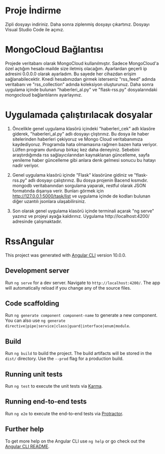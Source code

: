# Proje İndirme

Zipli dosyayı indiriniz. Daha sonra ziplenmiş dosyayı çıkartınız. Dosyayı Visual Studio Code ile açınız.

# MongoCloud Bağlantısı

Projede veritabanı olarak MongoCloud kullanılmıştır. Sadece MongoCloud'a özel açtığım hesabı mailde size iletmiş olacağım. Ayarlardan geçerli ip adresini 0.0.0.0 olarak ayarladım. Bu sayede her cihazdan erişim sağlanabilecektir. Knedi hesabınızdan girmek isterseniz "rss_feed" adında veritabanı ve "rss_collection" adında koleksiyon oluşturunuz. Daha sonra uygulama içinde bulunan "haberleri_al.py" ve "flask-rss.py" dosyalarındaki mongocloud bağlantılarını ayarlayınız.

# Uygulamada çalıştırılacak dosyalar

1) Öncelikle genel uygulama klasörü içindeki "haberleri_cek" adlı klasöre giderek, "haberleri_al.py" adlı dosyayı çlıştırınız. Bu dosya ile haber sitelerinden haberleri çekiyoruz ve Mongo Cloud veritabanımıza kaydediyoruz. Programda hata olmamasına rağmen bazen hata veriyor. Lütfen programı durdurup birkaç kez daha deneyiniz. Sebebini araştırdığımda rss sağlayıcılarından kaynaklanan güncelleme, sayfa yenileme haber güncelleme gibi anlara denk gelmesi sonucu bu hatayı nadir veriyor.

2) Genel uygulama klasörü içinde "Flask" klasörüne gidiniz ve "flask-rss.py" adlı dosyayı çalıştırınız. Bu dosya projenin Bacend kısmıdır. mongodb veritabanından sorgulama yaparak, restful olarak JSON formatında dışarıya verir. Bunları görmek için http://127.0.0.1:5000/task/list ve uygulama içinde de kodları bulunan diğer uzantılı jsonlara ulaşabilirsiniz.

3) Son olarak genel uygulama klasörü içinde terminali açarak "ng serve" yazınız ve projeyi ayağa kaldırınız. Uygulama http://localhost:4200/ adresinde çalışmaktadır.




# RssAngular

This project was generated with [Angular CLI](https://github.com/angular/angular-cli) version 10.0.0.

## Development server

Run `ng serve` for a dev server. Navigate to `http://localhost:4200/`. The app will automatically reload if you change any of the source files.

## Code scaffolding

Run `ng generate component component-name` to generate a new component. You can also use `ng generate directive|pipe|service|class|guard|interface|enum|module`.

## Build

Run `ng build` to build the project. The build artifacts will be stored in the `dist/` directory. Use the `--prod` flag for a production build.

## Running unit tests

Run `ng test` to execute the unit tests via [Karma](https://karma-runner.github.io).

## Running end-to-end tests

Run `ng e2e` to execute the end-to-end tests via [Protractor](http://www.protractortest.org/).

## Further help

To get more help on the Angular CLI use `ng help` or go check out the [Angular CLI README](https://github.com/angular/angular-cli/blob/master/README.md).
